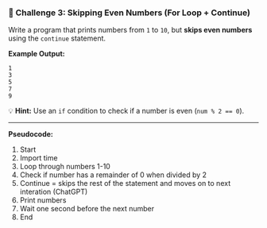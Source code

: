 ### 🔹 Challenge 3: **Skipping Even Numbers** (For Loop + Continue)  
Write a program that prints numbers from `1` to `10`, but **skips even numbers** using the `continue` statement.  

**Example Output:**  
```
1  
3  
5  
7  
9  
```

💡 **Hint:** Use an `if` condition to check if a number is even (`num % 2 == 0`).  

---

**Pseudocode:**
1. Start
2. Import time
3. Loop through numbers 1-10
4. Check if number has a remainder of 0 when divided by 2
5. Continue = skips the rest of the statement and moves on to next interation (ChatGPT)
6. Print numbers
7. Wait one second before the next number
8. End 